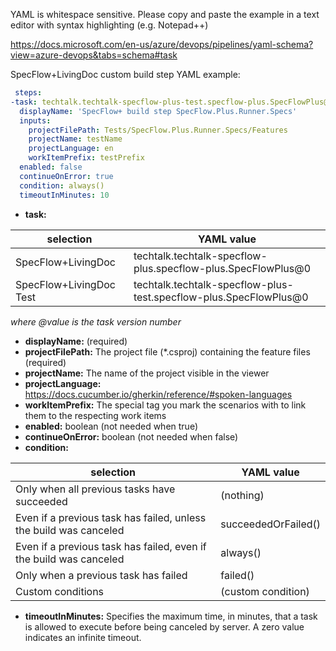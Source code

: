 YAML is whitespace sensitive. Please copy and paste the example in a text editor with syntax highlighting (e.g. Notepad++)

https://docs.microsoft.com/en-us/azure/devops/pipelines/yaml-schema?view=azure-devops&tabs=schema#task

SpecFlow+LivingDoc custom build step YAML example:

```yaml
 steps:
-task: techtalk.techtalk-specflow-plus-test.specflow-plus.SpecFlowPlus@0
  displayName: 'SpecFlow+ build step SpecFlow.Plus.Runner.Specs'
  inputs:
    projectFilePath: Tests/SpecFlow.Plus.Runner.Specs/Features
    projectName: testName
    projectLanguage: en
    workItemPrefix: testPrefix
  enabled: false
  continueOnError: true
  condition: always()
  timeoutInMinutes: 10
```

* **task:**

| selection | YAML value |
| --- | --- |
| SpecFlow+LivingDoc  | techtalk.techtalk-specflow-plus.specflow-plus.SpecFlowPlus@0  |
| SpecFlow+LivingDoc Test  | techtalk.techtalk-specflow-plus-test.specflow-plus.SpecFlowPlus@0  |

_where @value is the task version number_

* **displayName:** (required)
* **projectFilePath:** The project file (*.csproj) containing the feature files (required)
* **projectName:** The name of the project visible in the viewer
* **projectLanguage:** https://docs.cucumber.io/gherkin/reference/#spoken-languages
* **workItemPrefix:** The special tag you mark the scenarios with to link them to the respecting work items
* **enabled:** boolean (not needed when true)
* **continueOnError:** boolean  (not needed when false)
* **condition:**

| selection | YAML value |
| --- | --- |
| Only when all previous tasks have succeeded | (nothing) |
| Even if a previous task has failed, unless the build was canceled | succeededOrFailed() |
| Even if a previous task has failed, even if the build was canceled | always() |
| Only when a previous task has failed | failed() |
| Custom conditions | (custom condition)

* **timeoutInMinutes:** Specifies the maximum time, in minutes, that a task is allowed to execute before being canceled by server. A zero value indicates an infinite timeout.